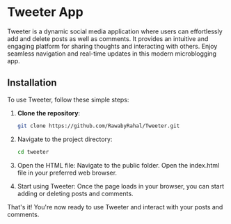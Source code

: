 # Tweeter App

Tweeter is a dynamic social media application where users can effortlessly add and delete posts as well as comments. It provides an intuitive and engaging platform for sharing thoughts and interacting with others. Enjoy seamless navigation and real-time updates in this modern microblogging app.

## Installation

To use Tweeter, follow these simple steps:

1. **Clone the repository**:
   
   ```bash
   git clone https://github.com/RawabyRahal/Tweeter.git

2. Navigate to the project directory:
   
   ```bash
   cd tweeter

3. Open the HTML file:
   Navigate to the public folder.
   Open the index.html file in your preferred web browser.

4. Start using Tweeter:
   Once the page loads in your browser, you can start adding or deleting posts and comments.

That's it! You're now ready to use Tweeter and interact with your posts and comments.


